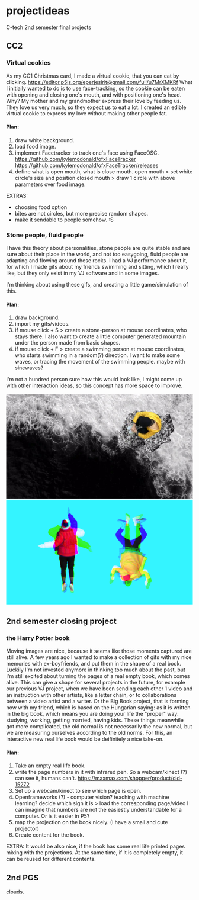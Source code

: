 # projectideas
C-tech 2nd semester final projects

## CC2
### Virtual cookies
As my CC1 Christmas card, I made a virtual cookie, that you can eat by clicking. 
https://editor.p5js.org/eperjesirit@gmail.com/full/u7MrXMKRf
What I initially wanted to do is to use face-tracking, so the cookie can be eaten with opening and closing one's mouth, and with positioning one's head.
Why?
My mother and my grandmother express their love by feeding us. They love us very much, so they expect us to eat a lot. I created an edible virtual cookie to express my love without making other people fat.
#### Plan:
1. draw white background.
2. load food image.
3. implement Facetracker to track one's face using FaceOSC. 
https://github.com/kylemcdonald/ofxFaceTracker
https://github.com/kylemcdonald/ofxFaceTracker/releases
4. define what is open mouth, what is close mouth. 
open mouth > set white circle's size and position
closed mouth > draw 1 circle with above parameters over food image.

EXTRAS:
- choosing food option
- bites are not circles, but more precise random shapes.
- make it sendable to people somehow. :S 

### Stone people, fluid people
I have this theory about personalities, stone people are quite stable and are sure about their place in the world, and not too easygoing, fluid people are adapting and flowing around these rocks. 
I had a VJ performance about it, for which I made gifs about my friends swimming and sitting, which I really like, but they only exist in my VJ software and in some images.

I'm thinking about using these gifs, and creating a little game/simulation of this. 

#### Plan:
1. draw background.
2. import my gifs/videos.
3. if mouse click + S > create a stone-person at mouse coordinates, who stays there. 
    I also want to create a little computer generated mountain under the person made from basic shapes.
4. if mouse click + F > create a swimming person at mouse coordinates, who starts swimming in a random(?) direction.
    I want to make some waves, or tracing the movement of the swimming people. maybe with sinewaves?

I'm not a hundred person sure how this would look like, I might come up with other interaction ideas, so this concept has more space to improve.

![stone people](kiril.jpg)
![swimming people](uszi.jpg)

## 2nd semester closing project
### the Harry Potter book
Moving images are nice, because it seems like those moments captured are still alive.
A few years ago I wanted to make a collection of gifs with my nice memories with ex-boyfriends, and put them in the shape of a real book. Luckily I'm not invested anymore in thinking too much about the past, but I'm still excited about turning the pages of a real empty book, which comes alive. This can give a shape for several projects in the future, for example our previous VJ project, when we have been sending each other 1 video and an instruction with other artists, like a letter chain, or to collaborations between a video artist and a writer. Or the Big Book project, that is forming now with my friend, which is based on the Hungarian saying: as it is written in the big book, which means you are doing your life the "proper" way: studying, working, getting married, having kids. These things meanwhile got more complicated, the old normal is not necessarily the new normal, but we are measuring ourselves according to the old norms. For this, an interactive new real life book would be deifinitely a nice take-on.
#### Plan:
1. Take an empty real life book.
2. write the page numbers in it with infrared pen. So a webcam/kinect (?) can see it, humans can't. 
https://maxmax.com/shopper/product/cid-15272
3. Set up a webcam/kinect to see which page is open. 
4. Openframeworks (?) - computer vision? teaching with machine learning? decide which sign it is > load the corresponding page/video 
I can imagine that numbers are not the easiestly understandable for a computer. 
Or is it easier in P5?
5. map the projection on the book nicely. (I have a small and cute projector)
6. Create content for the book.

EXTRA:
It would be also nice, if the book has some real life printed pages mixing with the projections. At the same time, if it is completely empty, it can be reused for different contents. 

## 2nd PGS
clouds.

